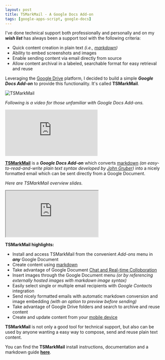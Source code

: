 ```yaml
---
layout: post
title: TSMarkMail - A Google Docs Add-on
tags: [google-apps-script, google-docs]
---
```


I've done technical support both professionally and personally and on my ***wish list*** has always been a support tool with the following criteria:

* Quick content creation in plain text *(i.e., [markdown](https://daringfireball.net/projects/markdown/))*
* Ability to embed screenshots and images
* Enable sending content via email directly from source 
* Allow content archival in a labeled, searchable format for easy retrieval and reuse

Leveraging the [Google Drive](https://www.google.com/drive/) platform, I decided to build a simple ***Google Docs Add-on*** to provide this functionality.  It's called **TSMarkMail**.

![TSMarkMail](https://techstreams.github.io/tsmarkmail/images/ts.png)

*Following is a video for those unfamiliar with Google Docs Add-ons.*


<div class='embed-container'>
	<iframe src='https://www.youtube.com/embed/lZqX6ocwHWU' frameborder=0 allowfullscreen></iframe>
</div>

**[TSMarkMail](http://tsmarkmail.tech-streams.com)** is a ***Google Docs Add-on*** which converts [markdown](https://daringfireball.net/projects/markdown/) *(an easy-to-read-and-write plain text syntax developed by [John Gruber](https://daringfireball.net/))* into a nicely formatted email which can be sent directly from a Google Document.  

*Here are TSMarkMail overview slides.* 

<div class="embed-container">
    <iframe src="https://docs.google.com/presentation/d/1pdAJ2q5t_ELO5hBqdBvb6HoAm79fEio55fJhxNvv0Wo/embed?start=false&amp;loop=false&amp;delayms=3000" allowfullscreen></iframe>
</div>


**TSMarkMail highlights:**

* Install and access TSMarkMail from the convenient *Add-ons* menu in ***any*** Google Document
* Create content using [markdown](https://daringfireball.net/projects/markdown/)
* Take advantage of Google Document [Chat and Real-time Colloboration](https://support.google.com/docs/answer/2494891)
* Insert images through the Google Document menu *(or by referencing externally hosted images with markdown image syntax)*
* Easily select single or multiple email recipients with *Google Contacts* integration
* Send nicely formatted emails with automatic markdown conversion and image embedding *(with an option to preview before sending)*
* Take advantage of Google Drive folders and search to archive and reuse content
* Create and update content from your [mobile device](https://support.google.com/docs/topic/6039984)


**TSMarkMail** is not only a good tool for technical support, but also can be used by anyone wanting a easy way to compose, send and reuse plain text content.

You can find the **TSMarkMail** install instructions, documentation and a markdown guide **[here](http://tsmarkmail.tech-streams.com)**.

